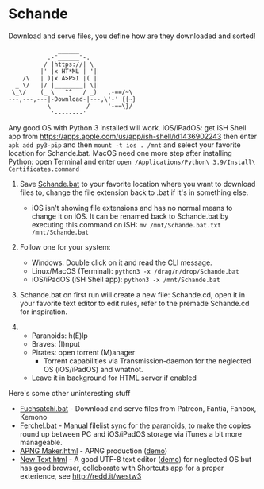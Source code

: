 # Schande

Download and serve files, you define how are they downloaded and sorted!

```
              ______
           .-"______"-.
          / |https://| \
         |' |x HT*ML | '|
    /\   | )|x A>P>I |( |
  _ \/   |/ |________| \|
 \_\/    (_ \   ^^   / _)   .-==/~\
---,---,---|-Download-|---,\'-' {{~}
           \          /     '-==\}/
            '--------'
```
Any good OS with Python 3 installed will work. iOS/iPadOS: get iSH Shell app from https://apps.apple.com/us/app/ish-shell/id1436902243 then enter `apk add py3-pip` and then `mount -t ios . /mnt` and select your favorite location for Schande.bat. MacOS need one more step after installing Python: open Terminal and enter `open /Applications/Python\ 3.9/Install\ Certificates.command`

1. Save <a href="https://github.com/Rukario/Schande/raw/main/Schande.bat">Schande.bat</a> to your favorite location where you want to download files to, change the file extension back to .bat if it's in something else.
    - iOS isn't showing file extensions and has no normal means to change it on iOS. It can be renamed back to Schande.bat by executing this command on iSH: `mv /mnt/Schande.bat.txt /mnt/Schande.bat`

2. Follow one for your system:
    - Windows: Double click on it and read the CLI message.
    - Linux/MacOS (Terminal): `python3 -x /drag/n/drop/Schande.bat`
    - iOS/iPadOS (iSH Shell app): `python3 -x /mnt/Schande.bat`

3. Schande.bat on first run will create a new file: Schande.cd, open it in your favorite text editor to edit rules, refer to the premade Schande.cd for inspiration.

4.
    - Paranoids: h(E)lp
    - Braves: (I)nput
    - Pirates: open torrent (M)anager
      - Torrent capabilities via Transmission-daemon for the neglected OS (iOS/iPadOS) and whatnot.
    - Leave it in background for HTML server if enabled

Here's some other uninteresting stuff

  - <a href="https://github.com/Rukario/Schande/raw/main/Uninteresting%20stuff/Fuchsatchi.bat">Fuchsatchi.bat</a> - Download and serve files from Patreon, Fantia, Fanbox, Kemono
  - <a href="https://github.com/Rukario/Schande/raw/main/Uninteresting%20stuff/Ferchel.bat">Ferchel.bat</a> - Manual filelist sync for the paranoids, to make the copies round up between PC and iOS/iPadOS storage via iTunes a bit more manageable.
  - <a href="https://github.com/Rukario/Schande/raw/main/Uninteresting%20stuff/APNG%20Maker.html">APNG Maker.html</a> - APNG production (<a href="https://rukario.github.io/Schande/Uninteresting%20stuff/APNG%20Maker.html">demo</a>)
  - <a href="https://github.com/Rukario/Schande/raw/main/Uninteresting%20stuff/New%20Text.html">New Text.html</a> - A good UTF-8 text editor (<a href="https://rukario.github.io/Schande/Uninteresting%20stuff/New%20Text.html">demo</a>) for neglected OS but has good browser, colloborate with Shortcuts app for a proper exterience, see http://redd.it/westw3
